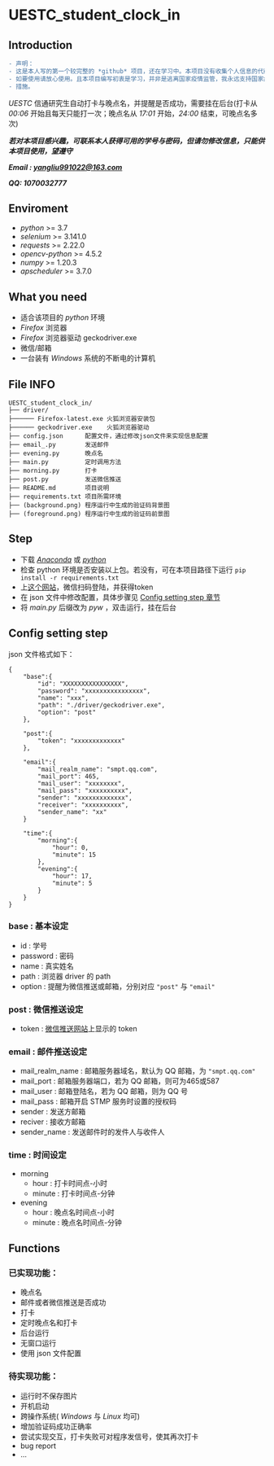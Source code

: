 # UESTC_student_clock_in

## Introduction

```diff
- 声明：
- 这是本人写的第一个较完整的 *github* 项目，还在学习中。本项目没有收集个人信息的代码和接口，
- 如要使用请放心使用。且本项目编写初衷是学习，并非是逃离国家疫情监管，我永远支持国家疫情监管
- 措施。
```

*UESTC* 信通研究生自动打卡与晚点名，并提醒是否成功，需要挂在后台(打卡从 *00:06* 开始且每天只能打一次；晚点名从 *17:01* 开始，*24:00* 结束，可晚点名多次)


***若对本项目感兴趣，可联系本人获得可用的学号与密码，但请勿修改信息，只能供本项目使用，望遵守***

***Email : yangliu991022@163.com***

***QQ: 1070032777***



## Enviroment

- *python* >= 3.7
- *selenium* >= 3.141.0
- *requests* >= 2.22.0
- *opencv-python* >= 4.5.2
- *numpy* >= 1.20.3
- *apscheduler* >= 3.7.0


## What you need

- 适合该项目的 *python* 环境
- *Firefox* 浏览器
- *Firefox* 浏览器驱动 geckodriver.exe
- 微信/邮箱
- 一台装有 *Windows* 系统的不断电的计算机


## File INFO
```
UESTC_student_clock_in/
├── driver/
├────── Firefox-latest.exe 火狐浏览器安装包
├────── geckodriver.exe    火狐浏览器驱动
├── config.json      配置文件，通过修改json文件来实现信息配置
├── email_.py        发送邮件
├── evening.py       晚点名
├── main.py          定时调用方法
├── morning.py       打卡
├── post.py          发送微信推送
├── README.md        项目说明
├── requirements.txt 项目所需环境
├── (background.png) 程序运行中生成的验证码背景图
├── (foreground.png) 程序运行中生成的验证码前景图
```
## Step
- 下载 [*Anaconda*](https://www.anaconda.com/) 或 [*python*](https://www.python.org/)
- 检查 python 环境是否安装以上包。若没有，可在本项目路径下运行 ```pip install -r requirements.txt```
- 上[这个网站](http://pushplus.hxtrip.com/)，微信扫码登陆，并获得token
- 在 json 文件中修改配置，具体步骤见 [Config setting step 章节](#config-setting)
- 将 *main.py* 后缀改为 *pyw* ，双击运行，挂在后台

## <span id="config-setting">Config setting step</span>
json 文件格式如下：
```
{
    "base":{
        "id": "XXXXXXXXXXXXXXXX",
        "password": "xxxxxxxxxxxxxxxx",
        "name": "xxx",
        "path": "./driver/geckodriver.exe",
        "option": "post"
    },

    "post":{
        "token": "xxxxxxxxxxxxx"
    },

    "email":{
        "mail_realm_name": "smpt.qq.com",
        "mail_port": 465,
        "mail_user": "xxxxxxxx",
        "mail_pass": "xxxxxxxxxx",
        "sender": "xxxxxxxxxxxxx",
        "receiver": "xxxxxxxxxx",
        "sender_name": "xx"
    }

    "time":{
        "morning":{
            "hour": 0,
            "minute": 15
        },
        "evening":{
            "hour": 17,
            "minute": 5
        }
    }
}
```

### **base : 基本设定**
- id : 学号
- password : 密码
- name : 真实姓名
- path : 浏览器 driver 的 path
- option : 提醒为微信推送或邮箱，分别对应 ```"post"``` 与 ```"email"```

### **post : 微信推送设定**
- token : [微信推送网站](http://pushplus.hxtrip.com/message)上显示的 token

### **email : 邮件推送设定**
- mail_realm_name : 邮箱服务器域名，默认为 QQ 邮箱，为 ```"smpt.qq.com"```
- mail_port : 邮箱服务器端口，若为 QQ 邮箱，则可为465或587
- mail_user : 邮箱登陆名，若为 QQ 邮箱，则为 QQ 号
- mail_pass : 邮箱开启 STMP 服务时设置的授权码
- sender : 发送方邮箱
- reciver : 接收方邮箱
- sender_name : 发送邮件时的发件人与收件人

### **time : 时间设定**
- morning
    - hour : 打卡时间点-小时
    - minute : 打卡时间点-分钟
- evening
    - hour : 晚点名时间点-小时
    - minute : 晚点名时间点-分钟

## Functions

### 已实现功能：
- 晚点名
- 邮件或者微信推送是否成功
- 打卡
- 定时晚点名和打卡
- 后台运行
- 无窗口运行
- 使用 json 文件配置

### 待实现功能：

- 运行时不保存图片
- 开机启动
- 跨操作系统( *Windows* 与 *Linux* 均可)
- 增加验证码成功正确率
- 尝试实现交互，打卡失败可对程序发信号，使其再次打卡
- bug report
- ...

